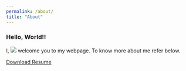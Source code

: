 ```yaml
---
permalink: /about/
title: "About"
---
```


### Hello, World!! 
I, [![](https://img.shields.io/badge/Vivek-Kumar-red.svg)](https://sourcerer.io/vivekec) welcome you to my webpage. To know more about me refer below.


[Download Resume](https://github.com/vivekec/certifications/blob/master/VK_resume.pdf)

<div id="example1"></div>
<script src="/_layouts/pdfobject.js"></script>
<script>PDFObject.embed("https://github.com/vivekec/certifications/blob/master/VK_resume.pdf", "#example1");</script>

<style>
.pdfobject-container { height: 500px;}
.pdfobject { border: 1px solid #666; }
</style>

